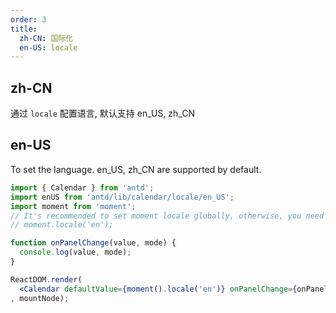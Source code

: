 ```yaml
---
order: 3
title:
  zh-CN: 国际化
  en-US: locale
---
```


## zh-CN

通过 `locale` 配置语言, 默认支持 en_US, zh_CN

## en-US

To set the language. en_US, zh_CN are supported by default.

````jsx
import { Calendar } from 'antd';
import enUS from 'antd/lib/calendar/locale/en_US';
import moment from 'moment';
// It's recommended to set moment locale globally, otherwise, you need to set it by `value` or `defaultValue`
// moment.locale('en');

function onPanelChange(value, mode) {
  console.log(value, mode);
}

ReactDOM.render(
  <Calendar defaultValue={moment().locale('en')} onPanelChange={onPanelChange} locale={enUS} />
, mountNode);
````
